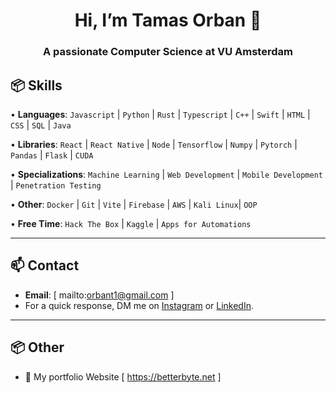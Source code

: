 <h1 align="center">Hi, I’m Tamas Orban 👋</h1>
<h3 align="center">A passionate Computer Science at VU Amsterdam

## 📦 Skills
  
• **Languages**: `Javascript` | `Python` | `Rust` | `Typescript` | `C++` | `Swift` | `HTML` | `CSS` | `SQL` | `Java`

• **Libraries**: `React` | `React Native` | `Node` | `Tensorflow` | `Numpy` | `Pytorch` | `Pandas` | `Flask` | `CUDA`

• **Specializations**: `Machine Learning` | `Web Development` | `Mobile Development` | `Penetration Testing` 

• **Other**: `Docker` | `Git` | `Vite` | `Firebase` | `AWS` | `Kali Linux`| `OOP`  

• **Free Time**: `Hack The Box` | `Kaggle` | `Apps for Automations`

---

## 📫 Contact
- **Email**: [ mailto:orbant1@gmail.com ]
- For a quick response, DM me on [Instagram](https://www.instagram.com/mirayatech/) or [LinkedIn](https://www.linkedin.com/in/mirayaabrodi/). 
  
---

## 📦 Other
- 📝 My portfolio Website [ https://betterbyte.net ]





